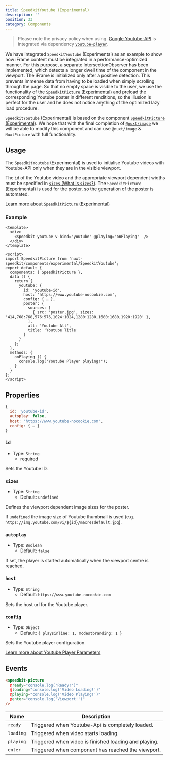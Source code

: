 ```yaml
---
title: SpeedkitYoutube (Experimental)
description: ''
position: 33
category: Components
---
```


> Please note the privacy policy when using. [Google Youtube-API](https://developers.google.com/youtube/v3) is integrated via dependency [`youtube-player`](https://www.npmjs.com/package/youtube-player).

We have integrated `SpeedkitYoutube` (Experimental) as an example to show how iFrame content must be integrated in a performance-optimized manner.
For this purpose, a separate IntersectionObserver has been implemented, which detects a longer dwell time of the component in the viewport. The iFrame is initialized only after a positive detection. This prevents immense data from having to be loaded when simply scrolling through the page.
So that no empty space is visible to the user, we use the functionality of the [`SpeedkitPicture` (Experimental)](/components/experimental-speedkit-picture) and preload the corresponding Youtube poster in different renditions, so the illusion is perfect for the user and he does not notice anything of the optimized lazy load procedure.

<alert type="warning">`SpeedkitYoutube` (Experimental) is based on the component [`SpeedkitPicture` (Experimental)](/components/experimental-speedkit-picture). We hope that with the final completion of [`@nuxt/image`](https://image.nuxtjs.org/) we will be able to modify this component and can use `@nuxt/image` & `NuxtPicture` with full functionality.</alert>

## Usage

The `SpeedkitYoutube` (Experimental) is used to initialise Youtube videos with Youtube-API only when they are in the visible viewport.

The `id` of the Youtube video and the appropriate viewport dependent widths must be specified in [`sizes` (What is `sizes`?)](/components/experimental-speedkit-picture#sources). 
The `SpeedkitPicture` (Experimental) is used for the poster, so the generation of the poster is automated.

[Learn more about `SpeedkitPicture` (Experimental)](/components/experimental-speedkit-picture)

### Example

```vue
<template>
  <div>
    <speedkit-youtube v-bind="youtube" @playing="onPlaying"  />
  </div>
</template>

<script>
import SpeedkitPicture from 'nuxt-speedkit/components/experimental/SpeedkitYoutube';
export default {
  components: { SpeedkitPicture },
  data () {
    return {
      youtube: {
        id: 'youtube-id',
        host: 'https://www.youtube-nocookie.com',
        config: { … },
        poster: {
          sources: [
            { src: 'poster.jpg', sizes: '414,768:768,576:576,1024:1024,1280:1280,1680:1680,1920:1920' },
          ],
          alt: 'Youtube Alt',
          title: 'Youtube Title'
        }
      }
    };
  },
  methods: {
    onPlaying () {
      console.log('Youtube Player playing!');
    }
  }
};
</script>
```


## Properties

```js
{
  id: 'youtube-id',
  autoplay: false,
  host: 'https://www.youtube-nocookie.com',
  config: { … }
}
```

### `id`
- Type: `String`
  - <badge>required</badge>

Sets the Youtube ID.

### `sizes`
- Type: `String`
  - Default: `undefined`

Defines the viewport dependent image sizes for the poster.

If `undefined` the image size of Youtube thumbnail is used (e.g. `https://img.youtube.com/vi/${id}/maxresdefault.jpg`).

### `autoplay`
- Type: `Boolean`
  - Default: `false`

If set, the player is started automatically when the viewport centre is reached.

### `host`
- Type: `String`
  - Default: `https://www.youtube-nocookie.com`

Sets the host url for the Youtube player.

### `config`
- Type: `Object`
  - Default: `{ playsinline: 1, modestbranding: 1 }`

Sets the Youtube player configuration. 

[Learn more about Youtube Player Parameters](https://developers.google.com/youtube/player_parameters.html?playerVersion=HTML5)

## Events

```html
<speedkit-picture 
  @ready="console.log('Ready!')" 
  @loading="console.log('Video Loading!')" 
  @playing="console.log('Video Playing!')" 
  @enter="console.log('Viewport!')" 
/>
```

| Name      | Description                                           |
| --------- | ----------------------------------------------------- |
| `ready`   | Triggered when Youtube-Api is completely loaded.      |
| `loading` | Triggered when video starts loading.                  |
| `playing` | Triggered when video is finished loading and playing. |
| `enter`   | Triggered when component has reached the viewport.    |
